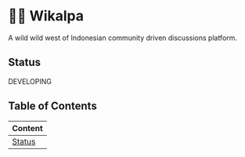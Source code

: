 # 🤠🌵 Wikalpa

A wild wild west of Indonesian community driven discussions platform.

## Status

DEVELOPING

## Table of Contents

| Content           |
| ----------------- |
| [Status](#status) |
